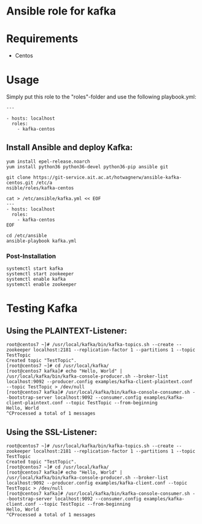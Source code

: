 # Ansible role for kafka

# Requirements
- Centos

# Usage

Simply put this role to the "roles"-folder and use the following playbook.yml:
```
---

- hosts: localhost
  roles:
    - kafka-centos

```

## Install Ansible and deploy Kafka:

```
yum install epel-release.noarch
yum install python36 python36-devel python36-pip ansible git

git clone https://git-service.ait.ac.at/hotwagnerw/ansible-kafka-centos.git /etc/a
nsible/roles/kafka-centos

cat > /etc/ansible/kafka.yml << EOF
---
- hosts: localhost
  roles:
    - kafka-centos
EOF

cd /etc/ansible
ansible-playbook kafka.yml
```

### Post-Installation
```
systemctl start kafka
systemctl start zookeeper
systemctl enable kafka
systemctl enable zookeeper
```

# Testing Kafka

## Using the PLAINTEXT-Listener:

```
root@centos7 ~]# /usr/local/kafka/bin/kafka-topics.sh --create --zookeeper localhost:2181 --replication-factor 1 --partitions 1 --topic TestTopic
Created topic "TestTopic".
[root@centos7 ~]# cd /usr/local/kafka/
[root@centos7 kafka]# echo "Hello, World" | /usr/local/kafka/bin/kafka-console-producer.sh --broker-list localhost:9092 --producer.config examples/kafka-client-plaintext.conf --topic TestTopic > /dev/null
[root@centos7 kafka]# /usr/local/kafka/bin/kafka-console-consumer.sh --bootstrap-server localhost:9092 --consumer.config examples/kafka-client-plaintext.conf --topic TestTopic --from-beginning
Hello, World
^CProcessed a total of 1 messages
```

## Using the SSL-Listener:

```
root@centos7 ~]# /usr/local/kafka/bin/kafka-topics.sh --create --zookeeper localhost:2181 --replication-factor 1 --partitions 1 --topic TestTopic
Created topic "TestTopic".
[root@centos7 ~]# cd /usr/local/kafka/
[root@centos7 kafka]# echo "Hello, World" | /usr/local/kafka/bin/kafka-console-producer.sh --broker-list localhost:9092 --producer.config examples/kafka-client.conf --topic TestTopic > /dev/null
[root@centos7 kafka]# /usr/local/kafka/bin/kafka-console-consumer.sh --bootstrap-server localhost:9092 --consumer.config examples/kafka-client.conf --topic TestTopic --from-beginning
Hello, World
^CProcessed a total of 1 messages
```

